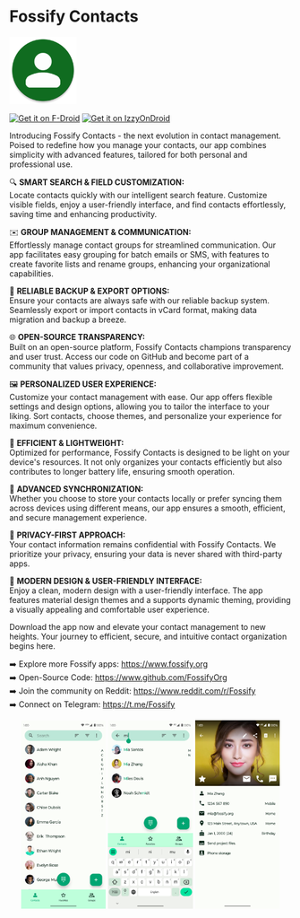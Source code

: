 # Fossify Contacts
<img alt="Logo" src="graphics/icon.webp" width="120" />

<a href="https://f-droid.org/packages/org.fossify.contacts/"><img src="https://fdroid.gitlab.io/artwork/badge/get-it-on-en.svg" alt="Get it on F-Droid" height=80/></a> <a href="https://apt.izzysoft.de/fdroid/index/apk/org.fossify.contacts"><img src="https://gitlab.com/IzzyOnDroid/repo/-/raw/master/assets/IzzyOnDroid.png" alt="Get it on IzzyOnDroid" height=80/></a>

Introducing Fossify Contacts - the next evolution in contact management. Poised to redefine how you manage your contacts, our app combines simplicity with advanced features, tailored for both personal and professional use.  

🔍 **SMART SEARCH & FIELD CUSTOMIZATION:**  
Locate contacts quickly with our intelligent search feature. Customize visible fields, enjoy a user-friendly interface, and find contacts effortlessly, saving time and enhancing productivity.

✉️ **GROUP MANAGEMENT & COMMUNICATION:**  
Effortlessly manage contact groups for streamlined communication. Our app facilitates easy grouping for batch emails or SMS, with features to create favorite lists and rename groups, enhancing your organizational capabilities.

🔄 **RELIABLE BACKUP & EXPORT OPTIONS:**  
Ensure your contacts are always safe with our reliable backup system. Seamlessly export or import contacts in vCard format, making data migration and backup a breeze.

🌐 **OPEN-SOURCE TRANSPARENCY:**  
Built on an open-source platform, Fossify Contacts champions transparency and user trust. Access our code on GitHub and become part of a community that values privacy, openness, and collaborative improvement.

🖼️ **PERSONALIZED USER EXPERIENCE:**  
Customize your contact management with ease. Our app offers flexible settings and design options, allowing you to tailor the interface to your liking. Sort contacts, choose themes, and personalize your experience for maximum convenience.

🔋 **EFFICIENT & LIGHTWEIGHT:**  
Optimized for performance, Fossify Contacts is designed to be light on your device's resources. It not only organizes your contacts efficiently but also contributes to longer battery life, ensuring smooth operation.

🚀 **ADVANCED SYNCHRONIZATION:**  
Whether you choose to store your contacts locally or prefer syncing them across devices using different means, our app ensures a smooth, efficient, and secure management experience.

🔐 **PRIVACY-FIRST APPROACH:**  
Your contact information remains confidential with Fossify Contacts. We prioritize your privacy, ensuring your data is never shared with third-party apps.

🌙 **MODERN DESIGN & USER-FRIENDLY INTERFACE:**  
Enjoy a clean, modern design with a user-friendly interface. The app features material design themes and a supports dynamic theming, providing a visually appealing and comfortable user experience.

Download the app now and elevate your contact management to new heights. Your journey to efficient, secure, and intuitive contact organization begins here.

➡️ Explore more Fossify apps: https://www.fossify.org<br>
➡️ Open-Source Code: https://www.github.com/FossifyOrg<br>
➡️ Join the community on Reddit: https://www.reddit.com/r/Fossify<br>
➡️ Connect on Telegram: https://t.me/Fossify

<div align="center">
<img alt="App image" src="fastlane/metadata/android/en-US/images/phoneScreenshots/1_en-US.png" width="30%">
<img alt="App image" src="fastlane/metadata/android/en-US/images/phoneScreenshots/2_en-US.png" width="30%">
<img alt="App image" src="fastlane/metadata/android/en-US/images/phoneScreenshots/3_en-US.png" width="30%">
</div>
